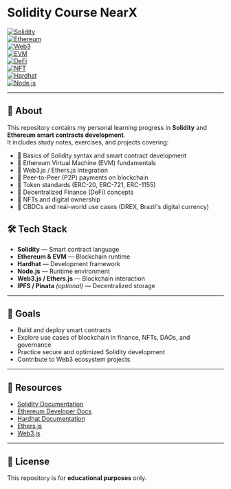 # Solidity Course NearX

[![Solidity](https://img.shields.io/badge/Solidity-%23363636.svg?style=for-the-badge&logo=solidity&logoColor=white)](https://soliditylang.org/)  
[![Ethereum](https://img.shields.io/badge/Ethereum-3C3C3D.svg?style=for-the-badge&logo=ethereum&logoColor=white)](https://ethereum.org/)  
[![Web3](https://img.shields.io/badge/Web3-F16822.svg?style=for-the-badge&logo=web3.js&logoColor=white)](https://web3js.readthedocs.io/)  
[![EVM](https://img.shields.io/badge/EVM-35495E.svg?style=for-the-badge&logo=ethereum&logoColor=white)](https://ethereum.org/en/developers/docs/evm/)  
[![DeFi](https://img.shields.io/badge/DeFi-000000.svg?style=for-the-badge&logo=bitcoin&logoColor=white)](#)  
[![NFT](https://img.shields.io/badge/NFT-2081E2.svg?style=for-the-badge&logo=opensea&logoColor=white)](https://opensea.io/)  
[![Hardhat](https://img.shields.io/badge/Hardhat-FCC624.svg?style=for-the-badge&logo=ethereum&logoColor=black)](https://hardhat.org/)  
[![Node.js](https://img.shields.io/badge/Node.js-43853D.svg?style=for-the-badge&logo=node.js&logoColor=white)](https://nodejs.org/)  

---

## 📌 About

This repository contains my personal learning progress in **Solidity** and **Ethereum smart contracts development**.  
It includes study notes, exercises, and projects covering:

- 🔹 Basics of Solidity syntax and smart contract development  
- 🔹 Ethereum Virtual Machine (EVM) fundamentals  
- 🔹 Web3.js / Ethers.js integration  
- 🔹 Peer-to-Peer (P2P) payments on blockchain  
- 🔹 Token standards (ERC-20, ERC-721, ERC-1155)  
- 🔹 Decentralized Finance (DeFi) concepts  
- 🔹 NFTs and digital ownership  
- 🔹 CBDCs and real-world use cases (DREX, Brazil's digital currency)

## 🛠️ Tech Stack

- **Solidity** — Smart contract language  
- **Ethereum & EVM** — Blockchain runtime  
- **Hardhat** — Development framework  
- **Node.js** — Runtime environment  
- **Web3.js / Ethers.js** — Blockchain interaction  
- **IPFS / Pinata** *(optional)* — Decentralized storage  

---

## 🚀 Goals

- Build and deploy smart contracts  
- Explore use cases of blockchain in finance, NFTs, DAOs, and governance  
- Practice secure and optimized Solidity development  
- Contribute to Web3 ecosystem projects  

---

## 📖 Resources

- [Solidity Documentation](https://docs.soliditylang.org/)  
- [Ethereum Developer Docs](https://ethereum.org/en/developers/docs/)  
- [Hardhat Documentation](https://hardhat.org/docs/)  
- [Ethers.js](https://docs.ethers.io/)  
- [Web3.js](https://web3js.readthedocs.io/)  

---

## 📜 License

This repository is for **educational purposes** only. 
